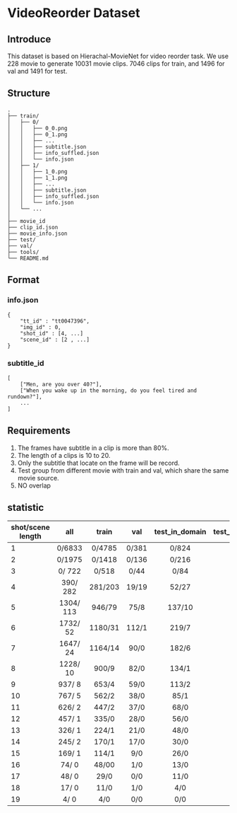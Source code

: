 # VideoReorder Dataset
## Introduce
This dataset is based on Hierachal-MovieNet for video reorder task.
We use 228 movie to generate 10031 movie clips. 7046 clips for train, and 1496 for val and  1491 for test.

## Structure
```
.
├── train/
│   ├── 0/
│   │   ├── 0_0.png
│   │   ├── 0_1.png
│   │   ├── ...
│   │   ├── subtitle.json
│   │   ├── info_suffled.json
│   │   └── info.json
│   ├── 1/
│   │   ├── 1_0.png
│   │   ├── 1_1.png
│   │   ├── ...
│   │   ├── subtitle.json
│   │   ├── info_suffled.json
│   │   └── info.json
│   └── ...
│
├── movie_id
├── clip_id.json
├── movie_info.json
├── test/
├── val/
├── tools/
└── README.md
```

## Format
### info.json
```
{
    "tt_id" : "tt0047396",
    "img_id" : 0,
    "shot_id" : [4, ...]
    "scene_id" : [2 , ...]
}
```
### subtitle_id
```
[
    ["Men, are you over 40?"],
    ["When you wake up in the morning, do you feel tired and rundown?"],
    ...
]
```

## Requirements
1. The frames have subtitle in a clip is more than 80\%.
2. The length of a clips is 10 to 20.
3. Only the subtitle that locate on the frame will be record.
4. Test group from different movie with train and val, which share the same movie source.
5. NO overlap
   
## statistic
| shot/scene length  | all | train | val | test_in_domain | test_out_domain | 
| --- | :---: | :---: | :---: | :---: | :---: | 
|  1 |    0/6833| 0/4785 | 0/381 | 0/824  | 0/843 |
|  2 |    0/1975| 0/1418 | 0/136 | 0/216  | 0/205 |
|  3 |    0/ 722| 0/518  | 0/44 | 0/84  | 0/76 |
|  4 |  390/ 282| 281/203|19/19 | 52/27  | 38/33 |
|  5 | 1304/ 113| 946/79 | 75/8 | 137/10  | 146/16 |
|  6 | 1732/  52| 1180/31|112/1 | 219/7  | 221/13 |
|  7 | 1647/  24| 1164/14|90/0 | 182/6  | 211/4 |
|  8 | 1228/  10| 900/9  | 82/0 | 134/1  | 172/0 |
|  9 |  937/   8| 653/4  |59/0 | 113/2  | 112/2 |
| 10 |  767/   5| 562/2  | 38/0 | 85/1  | 82/2 |
| 11 |  626/   2| 447/2  | 37/0 | 68/0  | 74/0 |
| 12 |  457/   1| 335/0  | 28/0 | 56/0  | 38/1 |
| 13 |  326/   1| 224/1  | 21/0 | 48/0  | 33/0 |
| 14 |  245/   2| 170/1  | 17/0 | 30/0  | 28/1 |
| 15 |  169/   1| 114/1  | 9/0 | 26/0  | 20/0 |
| 16 |   74/   0| 48/00  | 1/0 | 13/0  | 12/0 |
| 17 |   48/   0| 29/0   | 0/0 | 11/0  | 8/0 |
| 18 |   17/   0| 11/0   | 1/0 | 4/0  | 1/0 |
| 19 |    4/   0| 4/0    | 0/0 | 0/0  | 0/0 |
